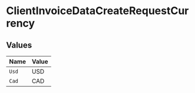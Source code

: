 # ClientInvoiceDataCreateRequestCurrency


## Values

| Name  | Value |
| ----- | ----- |
| `Usd` | USD   |
| `Cad` | CAD   |